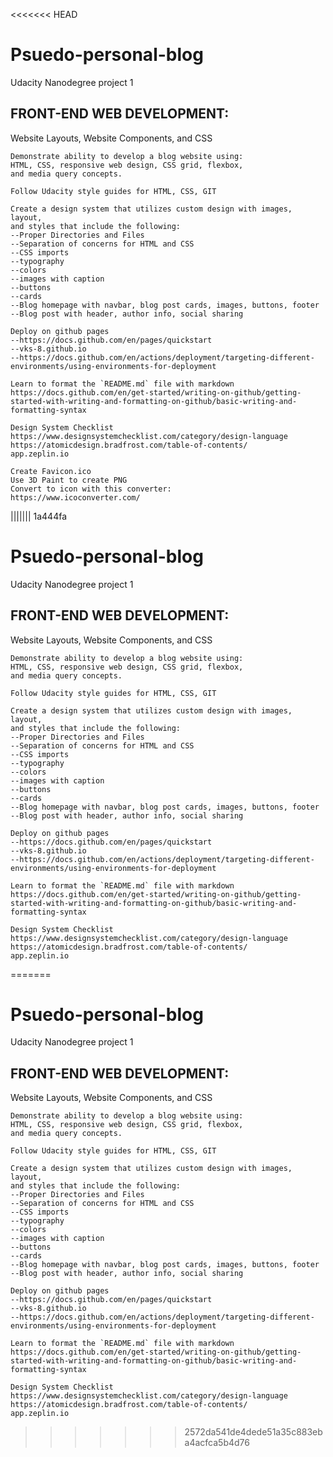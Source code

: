 <<<<<<< HEAD
# Psuedo-personal-blog
Udacity Nanodegree project 1

## FRONT-END WEB DEVELOPMENT:
Website Layouts, Website
Components, and CSS
```
Demonstrate ability to develop a blog website using:
HTML, CSS, responsive web design, CSS grid, flexbox,
and media query concepts.
```
```
Follow Udacity style guides for HTML, CSS, GIT
```
```
Create a design system that utilizes custom design with images, layout,
and styles that include the following:
--Proper Directories and Files
--Separation of concerns for HTML and CSS
--CSS imports
--typography 
--colors
--images with caption
--buttons
--cards
--Blog homepage with navbar, blog post cards, images, buttons, footer
--Blog post with header, author info, social sharing
```
```
Deploy on github pages 
--https://docs.github.com/en/pages/quickstart
--vks-8.github.io
--https://docs.github.com/en/actions/deployment/targeting-different-environments/using-environments-for-deployment
```

```
Learn to format the `README.md` file with markdown
https://docs.github.com/en/get-started/writing-on-github/getting-started-with-writing-and-formatting-on-github/basic-writing-and-formatting-syntax
```
```
Design System Checklist
https://www.designsystemchecklist.com/category/design-language
https://atomicdesign.bradfrost.com/table-of-contents/
app.zeplin.io
```
```
Create Favicon.ico
Use 3D Paint to create PNG
Convert to icon with this converter: 
https://www.icoconverter.com/
```

||||||| 1a444fa
# Psuedo-personal-blog
Udacity Nanodegree project 1

## FRONT-END WEB DEVELOPMENT:
Website Layouts, Website
Components, and CSS
```
Demonstrate ability to develop a blog website using:
HTML, CSS, responsive web design, CSS grid, flexbox,
and media query concepts.
```
```
Follow Udacity style guides for HTML, CSS, GIT
```
```
Create a design system that utilizes custom design with images, layout,
and styles that include the following:
--Proper Directories and Files
--Separation of concerns for HTML and CSS
--CSS imports
--typography 
--colors
--images with caption
--buttons
--cards
--Blog homepage with navbar, blog post cards, images, buttons, footer
--Blog post with header, author info, social sharing
```
```
Deploy on github pages 
--https://docs.github.com/en/pages/quickstart
--vks-8.github.io
--https://docs.github.com/en/actions/deployment/targeting-different-environments/using-environments-for-deployment
```

```
Learn to format the `README.md` file with markdown
https://docs.github.com/en/get-started/writing-on-github/getting-started-with-writing-and-formatting-on-github/basic-writing-and-formatting-syntax
```
```
Design System Checklist
https://www.designsystemchecklist.com/category/design-language
https://atomicdesign.bradfrost.com/table-of-contents/
app.zeplin.io
```
=======
# Psuedo-personal-blog
Udacity Nanodegree project 1

## FRONT-END WEB DEVELOPMENT:
Website Layouts, Website
Components, and CSS
```
Demonstrate ability to develop a blog website using:
HTML, CSS, responsive web design, CSS grid, flexbox,
and media query concepts.
```
```
Follow Udacity style guides for HTML, CSS, GIT
```
```
Create a design system that utilizes custom design with images, layout,
and styles that include the following:
--Proper Directories and Files
--Separation of concerns for HTML and CSS
--CSS imports
--typography 
--colors
--images with caption
--buttons
--cards
--Blog homepage with navbar, blog post cards, images, buttons, footer
--Blog post with header, author info, social sharing
```
```
Deploy on github pages 
--https://docs.github.com/en/pages/quickstart
--vks-8.github.io
--https://docs.github.com/en/actions/deployment/targeting-different-environments/using-environments-for-deployment
```

```
Learn to format the `README.md` file with markdown
https://docs.github.com/en/get-started/writing-on-github/getting-started-with-writing-and-formatting-on-github/basic-writing-and-formatting-syntax
```
```
Design System Checklist
https://www.designsystemchecklist.com/category/design-language
https://atomicdesign.bradfrost.com/table-of-contents/
app.zeplin.io
```
>>>>>>> 2572da541de4dede51a35c883eba4acfca5b4d76
